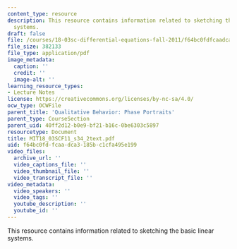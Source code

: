 ```yaml
---
content_type: resource
description: This resource contains information related to sketching the basic linear
  systems.
draft: false
file: /courses/18-03sc-differential-equations-fall-2011/f64bc0fdfcaadca3185bc1cfa495e199_MIT18_03SCF11_s34_2text.pdf
file_size: 382133
file_type: application/pdf
image_metadata:
  caption: ''
  credit: ''
  image-alt: ''
learning_resource_types:
- Lecture Notes
license: https://creativecommons.org/licenses/by-nc-sa/4.0/
ocw_type: OCWFile
parent_title: 'Qualitative Behavior: Phase Portraits'
parent_type: CourseSection
parent_uid: 40ff2d12-b0e9-bf21-b16c-0be6303c5897
resourcetype: Document
title: MIT18_03SCF11_s34_2text.pdf
uid: f64bc0fd-fcaa-dca3-185b-c1cfa495e199
video_files:
  archive_url: ''
  video_captions_file: ''
  video_thumbnail_file: ''
  video_transcript_file: ''
video_metadata:
  video_speakers: ''
  video_tags: ''
  youtube_description: ''
  youtube_id: ''
---
```

This resource contains information related to sketching the basic linear systems.